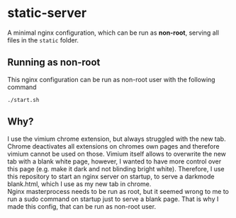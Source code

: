 # static-server
A minimal nginx configuration, which can be run as **non-root**, serving all files in the `static` folder.

## Running as non-root
This nginx configuration can be run as non-root user with the following command
```
./start.sh
```

## Why?
I use the vimium chrome extension, but always struggled with the new tab. 
Chrome deactivates all extensions on chromes own pages and therefore vimium cannot be used on those.
Vimium itself allows to overwrite the new tab with a blank white page, however, I wanted to have more control over this page (e.g. make it dark and not blinding bright white).
Therefore, I use this repository to start an nginx server on startup, to serve a darkmode blank.html, which I use as my new tab in chrome.  
Nginx masterprocess needs to be run as root, but it seemed wrong to me to run a sudo command on startup just to serve a blank page.
That is why I made this config, that can be run as non-root user.
